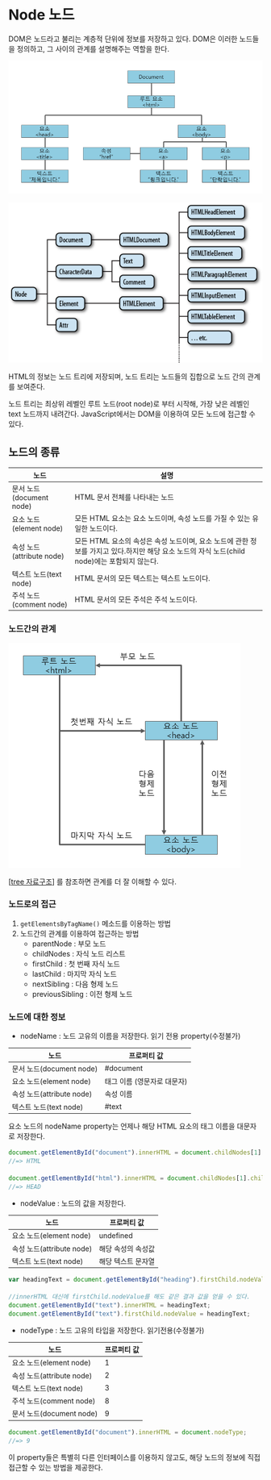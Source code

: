 # Node 노드

DOM은 노드라고 불리는 계층적 단위에 정보를 저장하고 있다. DOM은 이러한 노드들을 정의하고, 그 사이의 관계를 설명해주는 역할을 한다.

![](./assets/img_js_htmldom.png)

![](./assets/2234.png)

HTML의 정보는 노드 트리에 저장되며, 노드 트리는 노드들의 집합으로 노드 간의 관계를 보여준다.

노드 트리는 최상위 레벨인 루트 노드(root node)로 부터 시작해, 가장 낮은 레벨인 text 노드까지 내려간다. JavaScript에서는 DOM을 이용하여 모든 노드에 접근할 수 있다.



## 노드의 종류

| **노드**                  | **설명**                                                     |
| ------------------------- | ------------------------------------------------------------ |
| 문서 노드(document node)  | HTML 문서 전체를 나타내는 노드                               |
| 요소 노드(element node)   | 모든 HTML 요소는 요소 노드이며, 속성 노드를 가질 수 있는 유일한 노드이다. |
| 속성 노드(attribute node) | 모든 HTML 요소의 속성은 속성 노드이며, 요소 노드에 관한 정보를 가지고 있다.하지만 해당 요소 노드의 자식 노드(child node)에는 포함되지 않는다. |
| 텍스트 노드(text node)    | HTML 문서의 모든 텍스트는 텍스트 노드이다.                   |
| 주석 노드(comment node)   | HTML 문서의 모든 주석은 주석 노드이다.                       |

### 노드간의 관계

![](./assets/img_js_node_relationship.png)

[[tree 자료구조](https://dh00023.github.io/algorithm/ds/2018/05/11/algorithm-12/)] 를 참조하면 관계를 더 잘 이해할 수 있다.



### 노드로의 접근

1. `getElementsByTagName()` 메소드를 이용하는 방법
2. 노드간의 관계를 이용하여 접근하는 방법
   - parentNode : 부모 노드
   - childNodes : 자식 노드 리스트
   - firstChild : 첫 번째 자식 노드
   - lastChild : 마지막 자식 노드
   - nextSibling : 다음 형제 노드
   - previousSibling : 이전 형제 노드

### 노드에 대한 정보

- nodeName :  노드 고유의 이름을 저장한다. 읽기 전용 property(수정불가)

| 노드                      | 프로퍼티 값                 |
| ------------------------- | --------------------------- |
| 문서 노드(document node)  | #document                   |
| 요소 노드(element node)   | 태그 이름 (영문자로 대문자) |
| 속성 노드(attribute node) | 속성 이름                   |
| 텍스트 노드(text node)    | #text                       |

요소 노드의 nodeName property는 언제나 해당 HTML 요소의 태그 이름을 대문자로 저장한다.

```js
document.getElementById("document").innerHTML = document.childNodes[1].nodeName; // 두 번째 노드의 이름을 선택
//=> HTML

document.getElementById("html").innerHTML = document.childNodes[1].childNodes[0].nodeName; 
//=> HEAD
```

- nodeValue : 노드의 값을 저장한다.

| 노드                      | 프로퍼티 값        |
| ------------------------- | ------------------ |
| 요소 노드(element node)   | undefined          |
| 속성 노드(attribute node) | 해당 속성의 속성값 |
| 텍스트 노드(text node)    | 해당 텍스트 문자열 |

```js
var headingText = document.getElementById("heading").firstChild.nodeValue;

//innerHTML 대신에 firstChild.nodeValue를 해도 같은 결과 값을 얻을 수 있다.
document.getElementById("text").innerHTML = headingText;
document.getElementById("text").firstChild.nodeValue = headingText;
```

- nodeType : 노드 고유의 타입을 저장한다. 읽기전용(수정불가)

| 노드                      | 프로퍼티 값 |
| ------------------------- | ----------- |
| 요소 노드(element node)   | 1           |
| 속성 노드(attribute node) | 2           |
| 텍스트 노드(text node)    | 3           |
| 주석 노드(comment node)   | 8           |
| 문서 노드(document node)  | 9           |

```js
document.getElementById("document").innerHTML = document.nodeType; 
//=> 9
```



이 property들은 특별히 다른 인터페이스를 이용하지 않고도, 해당 노드의 정보에 직접 접근할 수 있는 방법을 제공한다.

